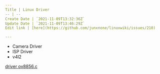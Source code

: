 ```yaml
---
Title | Linux Driver
-- | --
Create Date | `2021-11-09T13:32:36Z`
Update Date | `2021-11-09T13:46:29Z`
Edit link | [here](https://github.com/junxnone/linuxwiki/issues/210)

---
```

- Camera Driver
- ISP Driver
- v4l2


[driver ov8856.c](https://github.com/torvalds/linux/blob/d2f38a3c6507b2520101f9a3807ed98f1bdc545a/drivers/media/i2c/ov8856.c#L17-L19 ':include :type=code')

